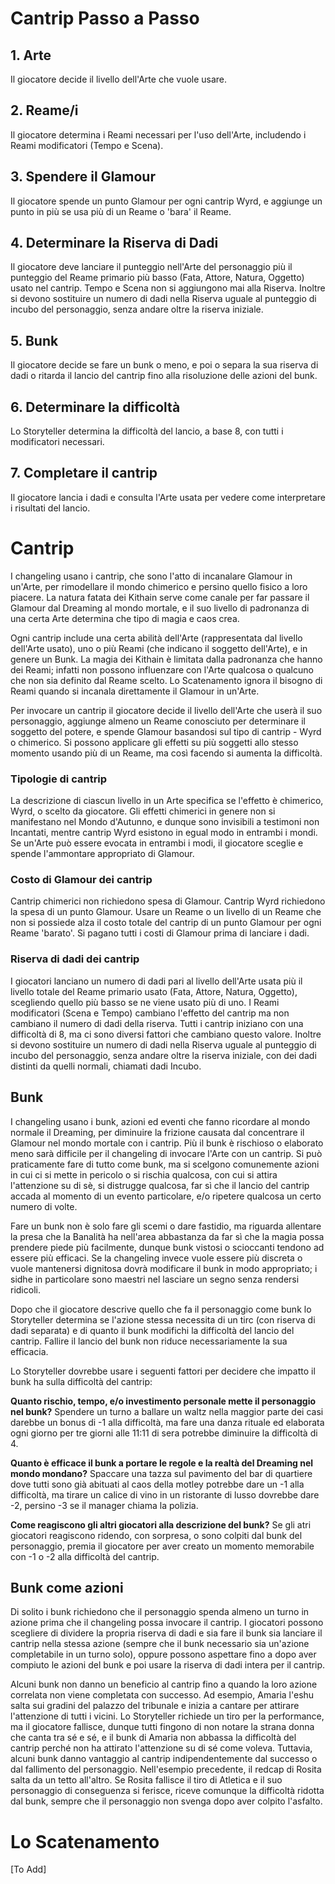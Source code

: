 # Cantrip Passo a Passo
## 1. Arte
Il giocatore decide il livello dell'Arte che vuole usare.  
## 2. Reame/i
Il giocatore determina i Reami necessari per l'uso dell'Arte, includendo i Reami modificatori (Tempo e Scena).  
## 3. Spendere il Glamour
Il giocatore spende un punto Glamour per ogni cantrip Wyrd, e aggiunge un punto in più se usa più di un Reame o 'bara' il Reame.  
## 4. Determinare la Riserva di Dadi
Il giocatore deve lanciare il punteggio nell'Arte del personaggio più il punteggio del Reame primario più basso (Fata, Attore, Natura, Oggetto) usato nel cantrip. Tempo e Scena non si aggiungono mai alla Riserva. Inoltre si devono sostituire un numero di dadi nella Riserva uguale al punteggio di incubo del personaggio, senza andare oltre la riserva iniziale.  
## 5. Bunk
Il giocatore decide se fare un bunk o meno, e poi o separa la sua riserva di dadi o ritarda il lancio del cantrip fino alla risoluzione delle azioni del bunk.  
## 6. Determinare la difficoltà
Lo Storyteller determina la difficoltà del lancio, a base 8, con tutti i modificatori necessari.  
## 7. Completare il cantrip  
Il giocatore lancia i dadi e consulta l'Arte usata per vedere come interpretare i risultati del lancio.  

# Cantrip

I changeling usano i cantrip, che sono l'atto di incanalare Glamour in un'Arte, per rimodellare il mondo chimerico e persino quello fisico a loro piacere. La natura fatata dei Kithain serve come canale per far passare il Glamour dal Dreaming al mondo mortale, e il suo livello di padronanza di una certa Arte determina che tipo di magia e caos crea. 

Ogni cantrip include una certa abilità dell'Arte (rappresentata dal livello dell'Arte usato), uno o più Reami (che indicano il soggetto dell'Arte), e in genere un Bunk. La magia dei Kithain è limitata dalla padronanza che hanno dei Reami; infatti non possono influenzare con l'Arte qualcosa o qualcuno che non sia definito dal Reame scelto.  Lo Scatenamento ignora il bisogno di Reami quando si incanala direttamente il Glamour in un'Arte. 

Per invocare un cantrip il giocatore decide il livello dell'Arte che userà il suo personaggio, aggiunge almeno un Reame conosciuto per determinare il soggetto del potere, e spende Glamour basandosi sul tipo di cantrip - Wyrd o chimerico. Si possono applicare gli effetti su più soggetti allo stesso momento usando più di un Reame, ma così facendo si aumenta la difficoltà.  

### Tipologie di cantrip

La descrizione di ciascun livello in un Arte specifica se l'effetto è chimerico, Wyrd, o scelto da giocatore. Gli effetti chimerici in genere non si manifestano nel Mondo d'Autunno, e dunque sono invisibili a testimoni non Incantati, mentre cantrip Wyrd esistono in egual modo in entrambi i mondi. Se un'Arte può essere evocata in entrambi i modi, il giocatore sceglie e spende l'ammontare appropriato di Glamour.  

### Costo di Glamour dei cantrip

Cantrip chimerici non richiedono spesa di Glamour. Cantrip Wyrd richiedono la spesa di un punto Glamour. Usare un Reame o un livello di un Reame che non si possiede alza il costo totale del cantrip di un punto Glamour per ogni Reame 'barato'. Si pagano tutti i costi di Glamour prima di lanciare i dadi.  

### Riserva di dadi dei cantrip

I giocatori lanciano un numero di dadi pari al livello dell'Arte usata più il livello totale del Reame primario usato (Fata, Attore, Natura, Oggetto), scegliendo quello più basso se ne viene usato più di uno. I Reami modificatori (Scena e Tempo) cambiano l'effetto del cantrip ma non cambiano il numero di dadi della riserva. Tutti i cantrip iniziano con una difficoltà di 8, ma ci sono diversi fattori che cambiano questo valore. Inoltre si devono sostituire un numero di dadi nella Riserva uguale al punteggio di incubo del personaggio, senza andare oltre la riserva iniziale, con dei dadi distinti da quelli normali, chiamati dadi Incubo.  

## Bunk

I changeling usano i bunk, azioni ed eventi che fanno ricordare al mondo normale il Dreaming, per diminuire la frizione causata dal concentrare il Glamour nel mondo mortale con i cantrip. Più il bunk è rischioso o elaborato meno sarà difficile per il changeling di invocare l'Arte con un cantrip. Si può praticamente fare di tutto come bunk, ma si scelgono comunemente azioni in cui ci si mette in pericolo o si rischia qualcosa, con cui si attira l'attenzione su di sè, si distrugge qualcosa, far sì che il lancio del cantrip accada al momento di un evento particolare, e/o ripetere qualcosa un certo numero di volte.  

Fare un bunk non è solo fare gli scemi o dare fastidio, ma riguarda allentare la presa che la Banalità ha nell'area abbastanza da far sì che la magia possa prendere piede più facilmente, dunque bunk vistosi o scioccanti tendono ad essere più efficaci. Se la changeling invece vuole essere più discreta o vuole mantenersi dignitosa dovrà modificare il bunk in modo appropriato; i sidhe in particolare sono maestri nel lasciare un segno senza rendersi ridicoli.  

Dopo che il giocatore descrive quello che fa il personaggio come bunk lo Storyteller determina se l'azione stessa necessita di un tirc (con riserva di dadi separata) e di quanto il bunk modifichi la difficoltà del lancio del cantrip. Fallire il lancio del bunk non riduce necessariamente la sua efficacia.  

Lo Storyteller dovrebbe usare i seguenti fattori per decidere che impatto il bunk ha sulla difficoltà del cantrip:  

**Quanto rischio, tempo, e/o investimento personale mette il personaggio nel bunk?** Spendere un turno a ballare un waltz nella maggior parte dei casi darebbe un bonus di -1 alla difficoltà, ma fare una danza rituale ed elaborata ogni giorno per tre giorni alle 11:11 di sera potrebbe diminuire la difficoltà di 4.  

**Quanto è efficace il bunk a portare le regole e la realtà del Dreaming nel mondo mondano?** Spaccare una tazza sul pavimento del bar di quartiere dove tutti sono già abituati al caos della motley potrebbe dare un -1 alla difficoltà, ma tirare un calice di vino in un ristorante di lusso dovrebbe dare -2, persino -3 se il manager chiama la polizia.  

**Come reagiscono gli altri giocatori alla descrizione del bunk?** Se gli atri giocatori reagiscono ridendo, con sorpresa, o sono colpiti dal bunk del personaggio, premia il giocatore per aver creato un momento memorabile con -1 o -2 alla difficoltà del cantrip.  

## Bunk come azioni

Di solito i bunk richiedono che il personaggio spenda almeno un turno in azione prima che il changeling possa invocare il cantrip. I giocatori possono scegliere di dividere la propria riserva di dadi e sia fare il bunk sia lanciare il cantrip nella stessa azione (sempre che il bunk necessario sia un'azione completabile in un turno solo), oppure possono aspettare fino a dopo aver compiuto le azioni del bunk e poi usare la riserva di dadi intera per il cantrip.  

Alcuni bunk non danno un beneficio al cantrip fino a quando la loro azione correlata non viene completata con successo. Ad esempio, Amaria l'eshu salta sui gradini del palazzo del tribunale e inizia a cantare per attirare l'attenzione di tutti i vicini. Lo Storyteller richiede un tiro per la performance, ma il giocatore fallisce, dunque tutti fingono di non notare la strana donna che canta tra sé e sé, e il bunk di Amaria non abbassa la difficoltà del cantrip perché non ha attirato l'attenzione su di sé come voleva. Tuttavia, alcuni bunk danno vantaggio al cantrip indipendentemente dal successo o dal fallimento del personaggio. Nell'esempio precedente, il redcap di Rosita salta da un tetto all'altro. Se Rosita fallisce il tiro di Atletica e il suo personaggio di conseguenza si ferisce, riceve comunque la difficoltà ridotta dal bunk, sempre che il personaggio non svenga dopo aver colpito l'asfalto.  

# Lo Scatenamento

[To Add]